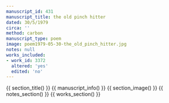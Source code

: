 ```yaml
---
manuscript_id: 431
manuscript_title: the old pinch hitter
dated: 30/5/1979
circa: ''
method: carbon
manuscript_type: poem
image: poem1979-05-30-the_old_pinch_hitter.jpg
notes: null
works_included:
- work_id: 3372
  altered: 'yes'
  edited: 'no'
---
```


{{ section_title() }}
{{ manuscript_info() }}
{{ section_image() }}
{{ notes_section() }}
{{ works_section() }}
